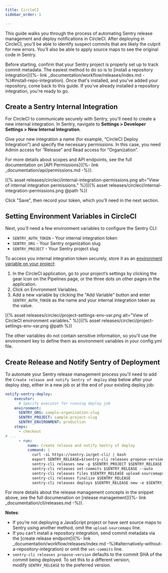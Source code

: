 ```yaml
---
title: CircleCI
sidebar_order: 1

---
```


This guide walks you through the process of automating Sentry release management and deploy notifications in CircleCI. After deploying in CircleCI, you'll be able to identify suspect commits that are likely the culprit for new errors. You'll also be able to apply source maps to see the original code in Sentry.

Before starting, confirm that your Sentry project is properly set up to track commit metadata. The easiest method to do so is to [install a repository integration]({%- link _documentation/workflow/releases/index.md -%}#install-repo-integration). Once that's installed, and you've added your repository, come back to this guide. If you've already installed a repository integration, you're ready to go.

## Create a Sentry Internal Integration

For CircleCI to communicate securely with Sentry, you'll need to create a new internal integration. In Sentry, navigate to **Settings > Developer Settings > New Internal Integration**.

Give your new integration a name (for example, “CircleCI Deploy Integration”) and specify the necessary permissions. In this case, you need Admin access for “Release” and Read access for “Organization”.

For more details about scopes and API endpoints, see the full documentation on [API Permissions]({%- link _documentation/api/permissions.md -%}).

[{% asset releases/circleci/internal-integration-permissions.png alt="View of internal integration permissions." %}]({% asset releases/circleci/internal-integration-permissions.png @path %})

Click "Save", then record your token, which you'll need in the next section.

## Setting Environment Variables in CircleCI

Next, you'll need a few environment variables to configure the Sentry CLI:

- `SENTRY_AUTH_TOKEN` - Your internal integration token
- `SENTRY_ORG` - Your Sentry organization slug
- `SENTRY_PROJECT` - Your Sentry project slug

To access you internal integration token securely, store it as an [environment variable on your project](https://circleci.com/docs/2.0/env-vars/#setting-an-environment-variable-in-a-project):

1. In the CircleCI application, go to your project’s settings by clicking the gear icon on the Pipelines page, or the three dots on other pages in the application.
2. Click on Environment Variables.
3. Add a new variable by clicking the "Add Variable" button and enter `SENTRY_AUTH_TOKEN` as the name and your internal integration token as the value.

[{% asset releases/circleci/project-settings-env-var.png alt="View of CircleCI environment variables." %}]({% asset releases/circleci/project-settings-env-var.png @path %})

The other variables do not contain sensitive information, so you'll use the environment key to define them as environment variables in your config.yml file.

## Create Release and Notify Sentry of Deployment

To automate your Sentry release management process you'll need to add the `Create release and notify Sentry of deploy` step below after your deploy step, either in a new job or at the end of your existing deploy job:

```yaml
notify-sentry-deploy:
    executor:
      # Specify executor for running deploy job
    environment:
      SENTRY_ORG: sample-organization-slug
      SENTRY_PROJECT: sample-project-slug
      SENTRY_ENVIRONMENT: production
    steps:
      - checkout
# ...
      - run:
          name: Create release and notify Sentry of deploy
          command: | 
            curl -sL https://sentry.io/get-cli/ | bash
            export SENTRY_RELEASE=$(sentry-cli releases propose-version)
            sentry-cli releases new -p $SENTRY_PROJECT $SENTRY_RELEASE
            sentry-cli releases set-commits $SENTRY_RELEASE --auto
            sentry-cli releases files $SENTRY_RELEASE upload-sourcemaps path-to-sourcemaps-if-applicable
            sentry-cli releases finalize $SENTRY_RELEASE
            sentry-cli releases deploys $SENTRY_RELEASE new -e $SENTRY_ENVIRONMENT
```

For more details about the release management concepts in the snippet above, see the full documenation on [release management]({%- link _documentation/cli/releases.md -%}).

**Notes**:

- If you’re not deploying a JavaScript project or have sent source maps to Sentry using another method, omit the `upload-sourcemaps` line.
- If you can’t install a repository integration, send commit metadata via the [create release endpoint]({%- link _documentation/workflow/releases/index.md -%}#alternatively-without-a-repository-integration) or omit the `set-commits` line.
- `sentry-cli releases propose-version` defaults to the commit SHA of the commit being deployed. To set this to a different version, modify `SENTRY_RELEASE` to the preferred version.